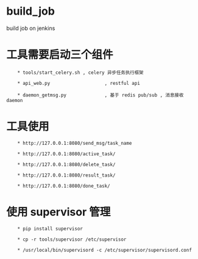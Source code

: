# build_job
build job on jenkins


 工具需要启动三个组件
=====================

        * tools/start_celery.sh , celery 异步任务执行框架

        * api_web.py                    , restful api

        * daemon_getmsg.py              , 基于 redis pub/sub , 消息接收 daemon



 工具使用
=====================

        * http://127.0.0.1:8080/send_msg/task_name

        * http://127.0.0.1:8080/active_task/

        * http://127.0.0.1:8080/delete_task/

        * http://127.0.0.1:8080/result_task/

        * http://127.0.0.1:8080/done_task/


 使用 supervisor 管理
======================

        * pip install supervisor

        * cp -r tools/supervisor /etc/supervisor

        * /usr/local/bin/supervisord -c /etc/supervisor/supervisord.conf 
